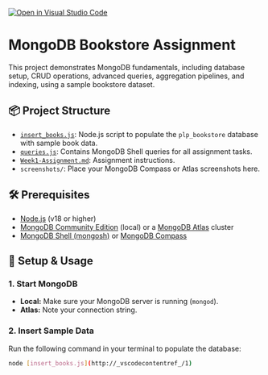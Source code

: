 [![Open in Visual Studio Code](https://classroom.github.com/assets/open-in-vscode-2e0aaae1b6195c2367325f4f02e2d04e9abb55f0b24a779b69b11b9e10269abc.svg)](https://classroom.github.com/online_ide?assignment_repo_id=19647598&assignment_repo_type=AssignmentRepo)
# MongoDB Bookstore Assignment

This project demonstrates MongoDB fundamentals, including database setup, CRUD operations, advanced queries, aggregation pipelines, and indexing, using a sample bookstore dataset.

## 📦 Project Structure

- [`insert_books.js`](insert_books.js): Node.js script to populate the `plp_bookstore` database with sample book data.
- [`queries.js`](queries.js): Contains MongoDB Shell queries for all assignment tasks.
- [`Week1-Assignment.md`](Week1-Assignment.md): Assignment instructions.
- `screenshots/`: Place your MongoDB Compass or Atlas screenshots here.

## 🛠️ Prerequisites

- [Node.js](https://nodejs.org/) (v18 or higher)
- [MongoDB Community Edition](https://www.mongodb.com/try/download/community) (local) or a [MongoDB Atlas](https://www.mongodb.com/cloud/atlas) cluster
- [MongoDB Shell (mongosh)](https://www.mongodb.com/try/download/shell) or [MongoDB Compass](https://www.mongodb.com/try/download/compass)

## 🚀 Setup & Usage

### 1. Start MongoDB

- **Local:** Make sure your MongoDB server is running (`mongod`).
- **Atlas:** Note your connection string.

### 2. Insert Sample Data

Run the following command in your terminal to populate the database:

```sh
node [insert_books.js](http://_vscodecontentref_/1)
```